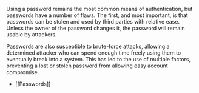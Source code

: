 
Using a password remains the most common means of authentication, but passwords have a number of flaws. The first, and most important, is that passwords can be stolen and used by third parties with relative ease. Unless the owner of the password changes it, the password will remain usable by attackers. 

Passwords are also susceptible to brute-force attacks, allowing a determined attacker who can spend enough time freely using them to eventually break into a system. This has led to the use of multiple factors, preventing a lost or stolen password from allowing easy account compromise.

- [[Passwords]]